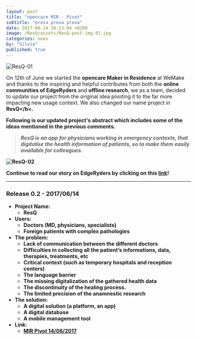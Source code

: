 ```yaml
---
layout: post
title: "opencare MIR - Pivot"
subtitle: "prova prova prova"
date: 2017-06-14 10:13:04 +0200
image: /ResQ/assets/ResQ-post-img-01.jpg
categories: news
by: "Silvia"
published: true
---
```


<img src="https://opencarecc.github.io/ResQ/assets/ResQ-post-img-01.jpg" alt="ResQ-01">

On 12th of June we started the <b>opencare Maker in Residence</b> at WeMake and thanks to the inspiring and helpful contributes from both the <b>online communities of EdgeRyders</b> and <b>offline research</b>, we as a team, decided to update our project from the original idea pivoting it to the far more impacting new usage context. We also changed our name project in <b>ResQ</b<.

Following is our updated project's abstract which includes some of the ideas mentioned in the previous comments.

<blockquote><i>ResQ is an app for physicians working in emergency contexts, that digitalise the health information of patients, so to make them easily available for colleagues.</i></blockquote>

<img src="https://opencarecc.github.io/ResQ/assets/ResQ-post-img-ResQ-board-02.jpg" alt="ResQ-02">

Continue to read our story on <b>EdgeRyders</b> by clicking on this [link](https://edgeryders.eu/t/mir-application-doc-doc-now-resq/6578/6)!

***

### Release 0.2 - 2017/06/14

* <b>Project Name:</b>
  * ResQ
* <b>Users:</b>
  * Doctors (MD, physicians, specialists)
  * Foreign patients with complex pathologies
* <b>The problem:</b>
  * Lack of communication between the different doctors
  * Difficulties in collecting all the patient’s informations, data, therapies, treatments, etc
  * Critical context (such as temporary hospitals and reception centers)
  * The language barrier
  * The missing digitalization of the gathered health data
  * The discontinuity of the healing process.
  * The limited precision of the anamnestic research
* <b>The solution:</b>
  * A digital solution (a platform, an app)
  * A digital database
  * A mobile management tool
* <b>Link:</b>
  * [MIR Pivot 14/06/2017](https://edgeryders.eu/t/mir-application-doc-doc-now-resq/6578/6)

